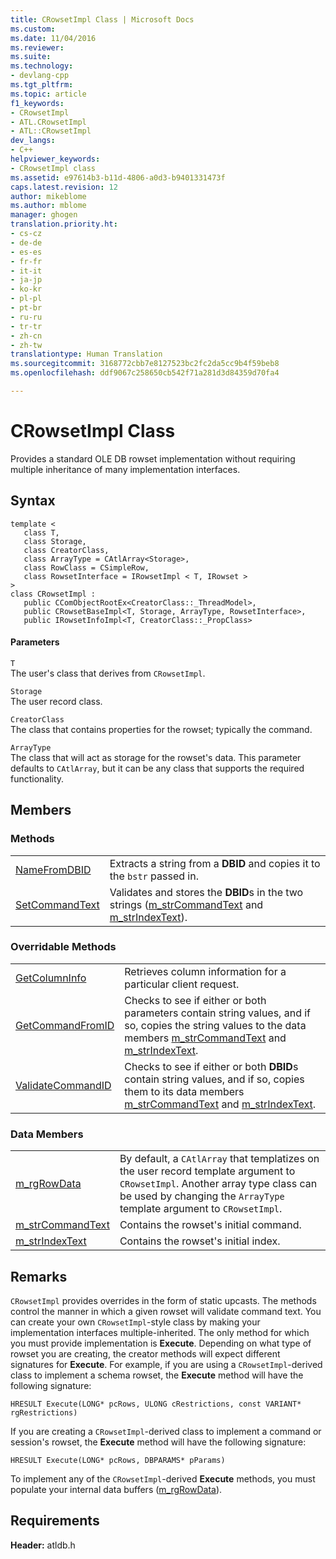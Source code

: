 ```yaml
---
title: CRowsetImpl Class | Microsoft Docs
ms.custom: 
ms.date: 11/04/2016
ms.reviewer: 
ms.suite: 
ms.technology:
- devlang-cpp
ms.tgt_pltfrm: 
ms.topic: article
f1_keywords:
- CRowsetImpl
- ATL.CRowsetImpl
- ATL::CRowsetImpl
dev_langs:
- C++
helpviewer_keywords:
- CRowsetImpl class
ms.assetid: e97614b3-b11d-4806-a0d3-b9401331473f
caps.latest.revision: 12
author: mikeblome
ms.author: mblome
manager: ghogen
translation.priority.ht:
- cs-cz
- de-de
- es-es
- fr-fr
- it-it
- ja-jp
- ko-kr
- pl-pl
- pt-br
- ru-ru
- tr-tr
- zh-cn
- zh-tw
translationtype: Human Translation
ms.sourcegitcommit: 3168772cbb7e8127523bc2fc2da5cc9b4f59beb8
ms.openlocfilehash: ddf9067c258650cb542f71a281d3d84359d70fa4

---
```

# CRowsetImpl Class
Provides a standard OLE DB rowset implementation without requiring multiple inheritance of many implementation interfaces.  
  
## Syntax  
  
```  
template <  
   class T,  
   class Storage,  
   class CreatorClass,  
   class ArrayType = CAtlArray<Storage>,   
   class RowClass = CSimpleRow,   
   class RowsetInterface = IRowsetImpl < T, IRowset >   
>  
class CRowsetImpl :    
   public CComObjectRootEx<CreatorClass::_ThreadModel>,   
   public CRowsetBaseImpl<T, Storage, ArrayType, RowsetInterface>,   
   public IRowsetInfoImpl<T, CreatorClass::_PropClass>  
```  
  
#### Parameters  
 `T`  
 The user's class that derives from `CRowsetImpl`.  
  
 `Storage`  
 The user record class.  
  
 `CreatorClass`  
 The class that contains properties for the rowset; typically the command.  
  
 `ArrayType`  
 The class that will act as storage for the rowset's data. This parameter defaults to `CAtlArray`, but it can be any class that supports the required functionality.  
  
## Members  
  
### Methods  
  
|||  
|-|-|  
|[NameFromDBID](../../data/oledb/crowsetimpl-namefromdbid.md)|Extracts a string from a **DBID** and copies it to the `bstr` passed in.|  
|[SetCommandText](../../data/oledb/crowsetimpl-setcommandtext.md)|Validates and stores the **DBID**s in the two strings ([m_strCommandText](../../data/oledb/crowsetimpl-m-strcommandtext.md) and [m_strIndexText](../../data/oledb/crowsetimpl-m-strindextext.md)).|  
  
### Overridable Methods  
  
|||  
|-|-|  
|[GetColumnInfo](../../data/oledb/crowsetimpl-getcolumninfo.md)|Retrieves column information for a particular client request.|  
|[GetCommandFromID](../../data/oledb/crowsetimpl-getcommandfromid.md)|Checks to see if either or both parameters contain string values, and if so, copies the string values to the data members [m_strCommandText](../../data/oledb/crowsetimpl-m-strcommandtext.md) and [m_strIndexText](../../data/oledb/crowsetimpl-m-strindextext.md).|  
|[ValidateCommandID](../../data/oledb/crowsetimpl-validatecommandid.md)|Checks to see if either or both **DBID**s contain string values, and if so, copies them to its data members [m_strCommandText](../../data/oledb/crowsetimpl-m-strcommandtext.md) and [m_strIndexText](../../data/oledb/crowsetimpl-m-strindextext.md).|  
  
### Data Members  
  
|||  
|-|-|  
|[m_rgRowData](../../data/oledb/crowsetimpl-m-rgrowdata.md)|By default, a `CAtlArray` that templatizes on the user record template argument to `CRowsetImpl`. Another array type class can be used by changing the `ArrayType` template argument to `CRowsetImpl`.|  
|[m_strCommandText](../../data/oledb/crowsetimpl-m-strcommandtext.md)|Contains the rowset's initial command.|  
|[m_strIndexText](../../data/oledb/crowsetimpl-m-strindextext.md)|Contains the rowset's initial index.|  
  
## Remarks  
 `CRowsetImpl` provides overrides in the form of static upcasts. The methods control the manner in which a given rowset will validate command text. You can create your own `CRowsetImpl`-style class by making your implementation interfaces multiple-inherited. The only method for which you must provide implementation is **Execute**. Depending on what type of rowset you are creating, the creator methods will expect different signatures for **Execute**. For example, if you are using a `CRowsetImpl`-derived class to implement a schema rowset, the **Execute** method will have the following signature:  
  
 `HRESULT Execute(LONG* pcRows, ULONG cRestrictions, const VARIANT* rgRestrictions)`  
  
 If you are creating a `CRowsetImpl`-derived class to implement a command or session's rowset, the **Execute** method will have the following signature:  
  
 `HRESULT Execute(LONG* pcRows, DBPARAMS* pParams)`  
  
 To implement any of the `CRowsetImpl`-derived **Execute** methods, you must populate your internal data buffers ([m_rgRowData](../../data/oledb/crowsetimpl-m-rgrowdata.md)).  
  
## Requirements  
 **Header:** atldb.h


<!--HONumber=Jan17_HO1-->


